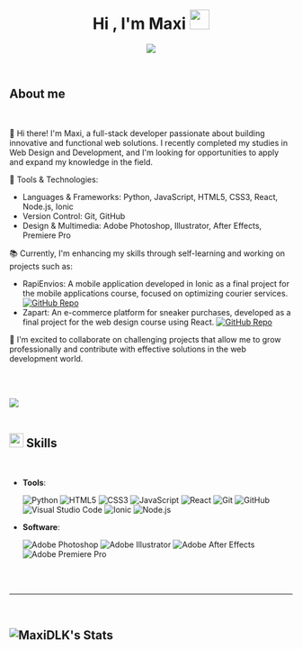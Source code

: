 <h1 align="center"><b>Hi , I'm Maxi </b><img src="https://media.giphy.com/media/hvRJCLFzcasrR4ia7z/giphy.gif" width="35"></h1>
<!--  -->
<p align="center">
  <a href="https://github.com/DenverCoder1/readme-typing-svg"><img src="https://readme-typing-svg.herokuapp.com?font=Time+New+Roman&color=cyan&size=25&center=true&vCenter=true&width=600&height=100&lines=Maximiliano+Leiva;++;Full+Stack+Developer,;Recently+Finished+Web+Designer+career,;Active+Learner/Researcher,;Love+to+learn+new+stuffs..<3"></a>
</p>


<br>



	
## **About me**

<br>

👋 Hi there! I'm Maxi, a full-stack developer passionate about building innovative and functional web solutions. I recently completed my studies in Web Design and Development, and I'm looking for opportunities to apply and expand my knowledge in the field.

🔧 Tools & Technologies:

- Languages & Frameworks: Python, JavaScript, HTML5, CSS3, React, Node.js, Ionic <br>
- Version Control: Git, GitHub <br>
- Design & Multimedia: Adobe Photoshop, Illustrator, After Effects, Premiere Pro <br>

📚 Currently, I'm enhancing my skills through self-learning and working on projects such as: <br>
- RapiEnvios: A mobile application developed in Ionic as a final project for the mobile applications course, focused on optimizing courier services. [![GitHub Repo](https://img.shields.io/badge/View%20on%20GitHub-%23121011.svg?style=for-the-badge&logo=github&logoColor=white)](https://github.com/MaxiDLK/RapiEnvios)<br>
- Zapart: An e-commerce platform for sneaker purchases, developed as a final project for the web design course using React. [![GitHub Repo](https://img.shields.io/badge/View%20on%20GitHub-%23121011.svg?style=for-the-badge&logo=github&logoColor=white)](https://github.com/MaxiDLK/Zapart)<br>

🚀 I'm excited to collaborate on challenging projects that allow me to grow professionally and contribute with effective solutions in the web development world. <br>

<br><br>

<img src="https://user-images.githubusercontent.com/73097560/115834477-dbab4500-a447-11eb-908a-139a6edaec5c.gif"><br><br>

## <img src="https://media2.giphy.com/media/QssGEmpkyEOhBCb7e1/giphy.gif?cid=ecf05e47a0n3gi1bfqntqmob8g9aid1oyj2wr3ds3mg700bl&rid=giphy.gif" width ="25"><b> Skills</b>
<br>

<p align="center">

- **Tools**:
    
   ![Python](https://img.shields.io/badge/Python%20-%2314354C.svg?style=for-the-badge&logo=python&logoColor=white)
   ![HTML5](https://img.shields.io/badge/HTML5%20-%23E34F26.svg?style=for-the-badge&logo=html5&logoColor=white)
   ![CSS3](https://img.shields.io/badge/CSS%20-%231572B6.svg?style=for-the-badge&logo=css3&logoColor=white)
   ![JavaScript](https://img.shields.io/badge/JavaScript%20-%23F7DF1E.svg?style=for-the-badge&logo=javascript&logoColor=black)
   ![React](https://img.shields.io/badge/React-%2320232a.svg?style=for-the-badge&logo=react&logoColor=%2361DAFB)
   ![Git](https://img.shields.io/badge/git-%23F05033.svg?style=for-the-badge&logo=git&logoColor=white)
   ![GitHub](https://img.shields.io/badge/github-%23121011.svg?style=for-the-badge&logo=github&logoColor=white)
   ![Visual Studio Code](https://img.shields.io/badge/Visual%20Studio%20Code-%23007ACC.svg?style=for-the-badge&logo=visual-studio-code&logoColor=white)
   ![Ionic](https://img.shields.io/badge/Ionic-%234385F4.svg?style=for-the-badge&logo=ionic&logoColor=white)
   ![Node.js](https://img.shields.io/badge/Node.js-%23339933.svg?style=for-the-badge&logo=node.js&logoColor=white)

- **Software**:

   ![Adobe Photoshop](https://img.shields.io/badge/Adobe%20Photoshop-%2331A8FF.svg?style=for-the-badge&logo=adobe-photoshop&logoColor=white)
   ![Adobe Illustrator](https://img.shields.io/badge/Adobe%20Illustrator-%23FF9A00.svg?style=for-the-badge&logo=adobe-illustrator&logoColor=white)
   ![Adobe After Effects](https://img.shields.io/badge/Adobe%20After%20Effects-%239999FF.svg?style=for-the-badge&logo=adobe-after-effects&logoColor=white)
   ![Adobe Premiere Pro](https://img.shields.io/badge/Adobe%20Premiere%20Pro-%239999FF.svg?style=for-the-badge&logo=adobe-premiere-pro&logoColor=white)






<br>
<br>

-----

<br>


## ![MaxiDLK's Stats](https://github-readme-stats.vercel.app/api?username=MaxiDLK&theme=vue-dark&show_icons=true&hide_border=true&count_private=true)
<br>
